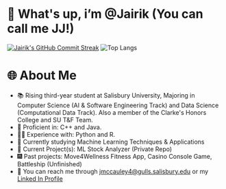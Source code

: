 # 👋 What's up, i’m @Jairik (You can call me JJ!)
[![Jairik's GitHub Commit Streak](https://github-readme-streak-stats.herokuapp.com/?user=Jairik&theme=dark)](https://github.com/Jairik) ![Top Langs](https://github-readme-stats.vercel.app/api/top-langs/?username=Jairik&layout=compact&theme=dark)
<!---   
# 🚀 GitHub Stats and Languages
![Jairik's GitHub Stats](https://github-readme-stats.vercel.app/api?username=Jairik&show_icons=true&theme=dark)
![Top Langs](https://github-readme-stats.vercel.app/api/top-langs/?username=Jairik&layout=compact&theme=dark)
--->
# 🌐 About Me
- 📚 Rising third-year student at Salisbury University, Majoring in Computer Science (AI & Software Engineering Track) and Data Science (Computational Data Track). Also a member of the Clarke's Honors College and SU T&F Team.
- 🏅 Proficient in: C++ and Java.
- 👨‍💻 Experience with: Python and R.
- 🌱 Currently studying Machine Learning Techniques & Applications
- 🔮 Current Project(s): ML Stock Analyzer (Private Repo)
- 🎆 Past projects: Move4Wellness Fitness App, Casino Console Game, Battleship (Unfinished)
- 💼 You can reach me through jmccauley4@gulls.salisbury.edu or my [Linked In Profile](https://www.linkedin.com/in/jairik-mccauley-02624124a/)

<!---
Jairik/Jairik is a ✨ special ✨ repository because its `README.md` (this file) appears on your GitHub profile.
You can click the Preview link to take a look at your changes.
--->
